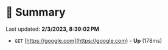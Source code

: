 # 📖 Summary
Last updated: **2/3/2023, 8:39:02 PM**

- `GET` [https://google.com](https://google.com) - **Up** (178ms)
